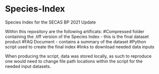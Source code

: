 # Species-Index
Species Index for the SECAS BP 2021 Update

Within this repository are the following artificats: 
#Compressed folder containing the .tiff version of the Species Index - this is the final dataset product
#FAQ Document - contains a summary of the dataset
#Python script used to create the final index
#links to download needed data inputs


When producing the script, data was stored locally, as such to reproduce one would need to change file path locations within the script for the needed input datasets.
